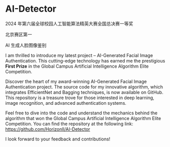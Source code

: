 # AI-Detector

2024 年第六届全球校园人工智能算法精英大赛全国总决赛一等奖

北京赛区第一

AI 生成人脸图像鉴别


I am thrilled to introduce my latest project – AI-Generated Facial Image Authentication. This cutting-edge technology has earned me the prestigious **First Prize** in the Global Campus Artificial Intelligence Algorithm Elite Competition.

Discover the heart of my award-winning AI-Generated Facial Image Authentication project. The source code for my innovative algorithm, which integrates EfficientNet and Bagging techniques, is now available on GitHub. This repository is a treasure trove for those interested in deep learning, image recognition, and advanced authentication systems.

Feel free to dive into the code and understand the mechanics behind the algorithm that won the Global Campus Artificial Intelligence Algorithm Elite Competition. You can find the repository at the following link: https://github.com/Horizonll/AI-Detector

I look forward to your feedback and contributions!
